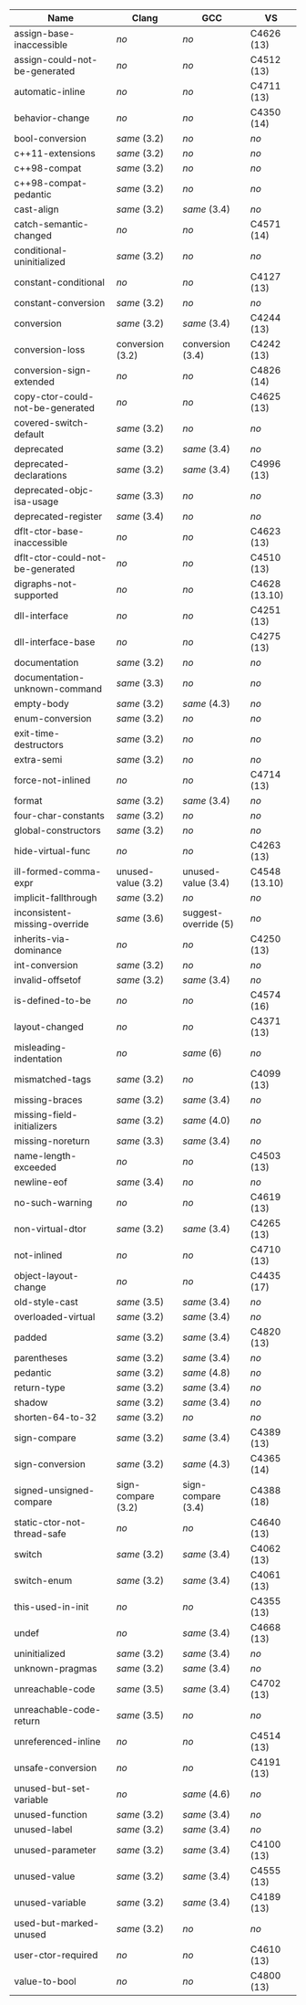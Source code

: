 Name                             | Clang              | GCC                  | VS           
-------------------------------- | ------------------ | -------------------- | -------------
assign-base-inaccessible         | *no*               | *no*                 | C4626 (13)   
assign-could-not-be-generated    | *no*               | *no*                 | C4512 (13)   
automatic-inline                 | *no*               | *no*                 | C4711 (13)   
behavior-change                  | *no*               | *no*                 | C4350 (14)   
bool-conversion                  | *same* (3.2)       | *no*                 | *no*         
c++11-extensions                 | *same* (3.2)       | *no*                 | *no*         
c++98-compat                     | *same* (3.2)       | *no*                 | *no*         
c++98-compat-pedantic            | *same* (3.2)       | *no*                 | *no*         
cast-align                       | *same* (3.2)       | *same* (3.4)         | *no*         
catch-semantic-changed           | *no*               | *no*                 | C4571 (14)   
conditional-uninitialized        | *same* (3.2)       | *no*                 | *no*         
constant-conditional             | *no*               | *no*                 | C4127 (13)   
constant-conversion              | *same* (3.2)       | *no*                 | *no*         
conversion                       | *same* (3.2)       | *same* (3.4)         | C4244 (13)   
conversion-loss                  | conversion (3.2)   | conversion (3.4)     | C4242 (13)   
conversion-sign-extended         | *no*               | *no*                 | C4826 (14)   
copy-ctor-could-not-be-generated | *no*               | *no*                 | C4625 (13)   
covered-switch-default           | *same* (3.2)       | *no*                 | *no*         
deprecated                       | *same* (3.2)       | *same* (3.4)         | *no*         
deprecated-declarations          | *same* (3.2)       | *same* (3.4)         | C4996 (13)   
deprecated-objc-isa-usage        | *same* (3.3)       | *no*                 | *no*         
deprecated-register              | *same* (3.4)       | *no*                 | *no*         
dflt-ctor-base-inaccessible      | *no*               | *no*                 | C4623 (13)   
dflt-ctor-could-not-be-generated | *no*               | *no*                 | C4510 (13)   
digraphs-not-supported           | *no*               | *no*                 | C4628 (13.10)
dll-interface                    | *no*               | *no*                 | C4251 (13)   
dll-interface-base               | *no*               | *no*                 | C4275 (13)   
documentation                    | *same* (3.2)       | *no*                 | *no*         
documentation-unknown-command    | *same* (3.3)       | *no*                 | *no*         
empty-body                       | *same* (3.2)       | *same* (4.3)         | *no*         
enum-conversion                  | *same* (3.2)       | *no*                 | *no*         
exit-time-destructors            | *same* (3.2)       | *no*                 | *no*         
extra-semi                       | *same* (3.2)       | *no*                 | *no*         
force-not-inlined                | *no*               | *no*                 | C4714 (13)   
format                           | *same* (3.2)       | *same* (3.4)         | *no*         
four-char-constants              | *same* (3.2)       | *no*                 | *no*         
global-constructors              | *same* (3.2)       | *no*                 | *no*         
hide-virtual-func                | *no*               | *no*                 | C4263 (13)   
ill-formed-comma-expr            | unused-value (3.2) | unused-value (3.4)   | C4548 (13.10)
implicit-fallthrough             | *same* (3.2)       | *no*                 | *no*         
inconsistent-missing-override    | *same* (3.6)       | suggest-override (5) | *no*         
inherits-via-dominance           | *no*               | *no*                 | C4250 (13)   
int-conversion                   | *same* (3.2)       | *no*                 | *no*         
invalid-offsetof                 | *same* (3.2)       | *same* (3.4)         | *no*         
is-defined-to-be                 | *no*               | *no*                 | C4574 (16)   
layout-changed                   | *no*               | *no*                 | C4371 (13)   
misleading-indentation           | *no*               | *same* (6)           | *no*         
mismatched-tags                  | *same* (3.2)       | *no*                 | C4099 (13)   
missing-braces                   | *same* (3.2)       | *same* (3.4)         | *no*         
missing-field-initializers       | *same* (3.2)       | *same* (4.0)         | *no*         
missing-noreturn                 | *same* (3.3)       | *same* (3.4)         | *no*         
name-length-exceeded             | *no*               | *no*                 | C4503 (13)   
newline-eof                      | *same* (3.4)       | *no*                 | *no*         
no-such-warning                  | *no*               | *no*                 | C4619 (13)   
non-virtual-dtor                 | *same* (3.2)       | *same* (3.4)         | C4265 (13)   
not-inlined                      | *no*               | *no*                 | C4710 (13)   
object-layout-change             | *no*               | *no*                 | C4435 (17)   
old-style-cast                   | *same* (3.5)       | *same* (3.4)         | *no*         
overloaded-virtual               | *same* (3.2)       | *same* (3.4)         | *no*         
padded                           | *same* (3.2)       | *same* (3.4)         | C4820 (13)   
parentheses                      | *same* (3.2)       | *same* (3.4)         | *no*         
pedantic                         | *same* (3.2)       | *same* (4.8)         | *no*         
return-type                      | *same* (3.2)       | *same* (3.4)         | *no*         
shadow                           | *same* (3.2)       | *same* (3.4)         | *no*         
shorten-64-to-32                 | *same* (3.2)       | *no*                 | *no*         
sign-compare                     | *same* (3.2)       | *same* (3.4)         | C4389 (13)   
sign-conversion                  | *same* (3.2)       | *same* (4.3)         | C4365 (14)   
signed-unsigned-compare          | sign-compare (3.2) | sign-compare (3.4)   | C4388 (18)   
static-ctor-not-thread-safe      | *no*               | *no*                 | C4640 (13)   
switch                           | *same* (3.2)       | *same* (3.4)         | C4062 (13)   
switch-enum                      | *same* (3.2)       | *same* (3.4)         | C4061 (13)   
this-used-in-init                | *no*               | *no*                 | C4355 (13)   
undef                            | *no*               | *same* (3.4)         | C4668 (13)   
uninitialized                    | *same* (3.2)       | *same* (3.4)         | *no*         
unknown-pragmas                  | *same* (3.2)       | *same* (3.4)         | *no*         
unreachable-code                 | *same* (3.5)       | *same* (3.4)         | C4702 (13)   
unreachable-code-return          | *same* (3.5)       | *no*                 | *no*         
unreferenced-inline              | *no*               | *no*                 | C4514 (13)   
unsafe-conversion                | *no*               | *no*                 | C4191 (13)   
unused-but-set-variable          | *no*               | *same* (4.6)         | *no*         
unused-function                  | *same* (3.2)       | *same* (3.4)         | *no*         
unused-label                     | *same* (3.2)       | *same* (3.4)         | *no*         
unused-parameter                 | *same* (3.2)       | *same* (3.4)         | C4100 (13)   
unused-value                     | *same* (3.2)       | *same* (3.4)         | C4555 (13)   
unused-variable                  | *same* (3.2)       | *same* (3.4)         | C4189 (13)   
used-but-marked-unused           | *same* (3.2)       | *no*                 | *no*         
user-ctor-required               | *no*               | *no*                 | C4610 (13)   
value-to-bool                    | *no*               | *no*                 | C4800 (13)   
